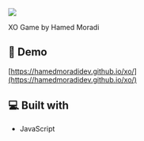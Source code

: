 <img src="https://github.com/user-attachments/assets/d989f3c5-e3f4-4be7-9543-c959d8994cf0">

<p id="description">XO Game by Hamed Moradi</p>

<h2>🚀 Demo</h2>

[https://hamedmoradidev.github.io/xo/](https://hamedmoradidev.github.io/xo/)

<h2>💻 Built with</h2>

*   JavaScript

